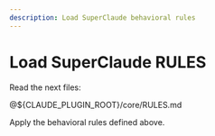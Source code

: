 ```yaml
---
description: Load SuperClaude behavioral rules
---
```


# Load SuperClaude RULES

Read the next files:

@${CLAUDE_PLUGIN_ROOT}/core/RULES.md

Apply the behavioral rules defined above.
